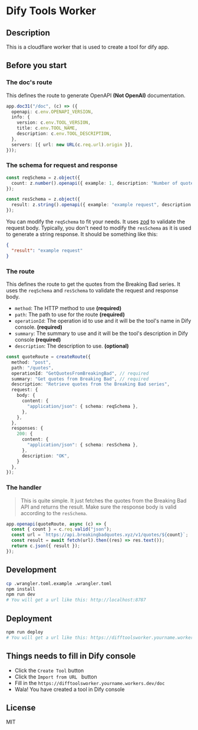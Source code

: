 # Dify Tools Worker

## Description

This is a cloudflare worker that is used to create a tool for dify app.

## Before you start

### The doc's route

This defines the route to generate OpenAPI **(Not OpenAI)** documentation.

```typescript
app.doc31("/doc", (c) => ({
  openapi: c.env.OPENAPI_VERSION,
  info: {
    version: c.env.TOOL_VERSION,
    title: c.env.TOOL_NAME,
    description: c.env.TOOL_DESCRIPTION,
  },
  servers: [{ url: new URL(c.req.url).origin }],
}));
```

### The schema for request and response

```typescript
const reqSchema = z.object({
  count: z.number().openapi({ example: 1, description: "Number of quotes to get" }),
});

const resSchema = z.object({
  result: z.string().openapi({ example: "example request", description: "example request" }),
});
```

You can modify the `reqSchema` to fit your needs. It uses [zod]() to validate the request body. Typically, you don't need to modify the `resSchema` as it is used to generate a string response. It should be something like this:

```json
{
  "result": "example request"
}
```

### The route

This defines the route to get the quotes from the Breaking Bad series. It uses the `reqSchema` and `resSchema` to validate the request and response body.

- `method`: The HTTP method to use **(required)**
- `path`: The path to use for the route **(required)**
- `operationId`: The operation id to use and it will be the tool's name in Dify console. **(required)**
- `summary`: The summary to use and it will be the tool's description in Dify console **(required)**
- `description`: The description to use. **(optional)**

```typescript
const quoteRoute = createRoute({
  method: "post",
  path: "/quotes",
  operationId: "GetQuotesFromBreakingBad", // required
  summary: "Get quotes from Breaking Bad", // required
  description: "Retrieve quotes from the Breaking Bad series",
  request: {
    body: {
      content: {
        "application/json": { schema: reqSchema },
      },
    },
  },
  responses: {
    200: {
      content: {
        "application/json": { schema: resSchema },
      },
      description: "OK",
    }
  },
});
```
### The handler

> This is quite simple. It just fetches the quotes from the Breaking Bad API and returns the result. Make sure the response body is valid according to the `resSchema`. 

```typescript
app.openapi(quoteRoute, async (c) => {
  const { count } = c.req.valid("json");
  const url = `https://api.breakingbadquotes.xyz/v1/quotes/${count}`;
  const result = await fetch(url).then((res) => res.text());
  return c.json({ result });
});
```

## Development

```sh
cp .wrangler.toml.example .wrangler.toml
npm install
npm run dev
# You will get a url like this: http://localhost:8787
```

## Deployment

```sh
npm run deploy 
# You will get a url like this: https://difftoolsworker.yourname.workers.dev
```

## Things needs to fill in Dify console

- Click the `Create Tool` button
- Click the `Import from URL ` button
- Fill in the `https://difftoolsworker.yourname.workers.dev/doc`
- Wala! You have created a tool in Dify console

## License

MIT

